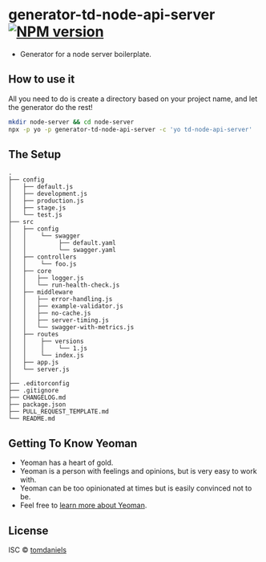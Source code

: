# generator-td-node-api-server [![NPM version][npm-image]][npm-url]

- Generator for a node server boilerplate.

## How to use it

All you need to do is create a directory based on your project name, and let the generator do the rest!

```bash
mkdir node-server && cd node-server
npx -p yo -p generator-td-node-api-server -c 'yo td-node-api-server'
```

## The Setup

```
.
├── config
│   ├── default.js
│   ├── development.js
│   ├── production.js
│   ├── stage.js
│   └── test.js
├── src
│   ├── config
│   │    └── swagger
│   │         ├── default.yaml
│   │         └── swagger.yaml
│   ├── controllers
│   │    └── foo.js
│   ├── core
│   │   ├── logger.js
│   │   └── run-health-check.js
│   ├── middleware
│   │   ├── error-handling.js
│   │   ├── example-validator.js
│   │   ├── no-cache.js
│   │   ├── server-timing.js
│   │   └── swagger-with-metrics.js
│   ├── routes
│   │    ├── versions
│   │    │    └── 1.js
│   │    └── index.js
│   ├── app.js
│   └── server.js
│
├── .editorconfig
├── .gitignore
├── CHANGELOG.md
├── package.json
├── PULL_REQUEST_TEMPLATE.md
└── README.md
```

## Getting To Know Yeoman

 * Yeoman has a heart of gold.
 * Yeoman is a person with feelings and opinions, but is very easy to work with.
 * Yeoman can be too opinionated at times but is easily convinced not to be.
 * Feel free to [learn more about Yeoman](http://yeoman.io/).

## License

ISC © [tomdaniels](https://www.github.com/tomdaniels)


[npm-image]: https://badge.fury.io/js/generator-td-node-api-server.svg
[npm-url]: https://npmjs.org/package/generator-td-node-api-server
